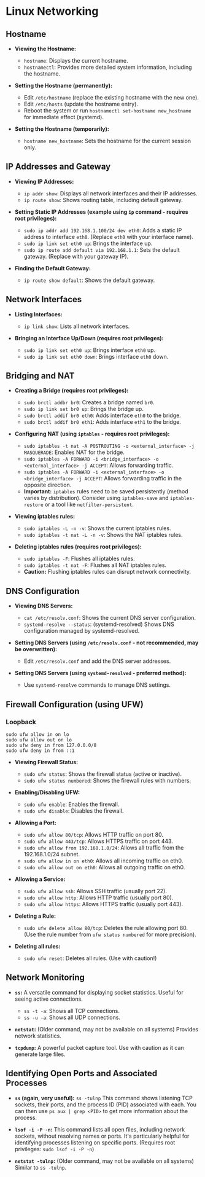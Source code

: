 # Linux Networking

## Hostname

* **Viewing the Hostname:**
    * `hostname`: Displays the current hostname.
    * `hostnamectl`: Provides more detailed system information, including the hostname.

* **Setting the Hostname (permanently):**
    *  Edit `/etc/hostname` (replace the existing hostname with the new one).
    *  Edit `/etc/hosts` (update the hostname entry).
    *  Reboot the system or run `hostnamectl set-hostname new_hostname` for immediate effect (systemd).

* **Setting the Hostname (temporarily):**
    * `hostname new_hostname`: Sets the hostname for the current session only.


## IP Addresses and Gateway

* **Viewing IP Addresses:**
    * `ip addr show`: Displays all network interfaces and their IP addresses.
    * `ip route show`: Shows routing table, including default gateway.

* **Setting Static IP Addresses (example using `ip` command - requires root privileges):**
    * `sudo ip addr add 192.168.1.100/24 dev eth0`: Adds a static IP address to interface `eth0`.  (Replace `eth0` with your interface name).
    * `sudo ip link set eth0 up`: Brings the interface up.
    * `sudo ip route add default via 192.168.1.1`: Sets the default gateway. (Replace with your gateway IP).

* **Finding the Default Gateway:**
    * `ip route show default`: Shows the default gateway.


## Network Interfaces

* **Listing Interfaces:**
    * `ip link show`: Lists all network interfaces.

* **Bringing an Interface Up/Down (requires root privileges):**
    * `sudo ip link set eth0 up`: Brings interface `eth0` up.
    * `sudo ip link set eth0 down`: Brings interface `eth0` down.


## Bridging and NAT

* **Creating a Bridge (requires root privileges):**
    * `sudo brctl addbr br0`: Creates a bridge named `br0`.
    * `sudo ip link set br0 up`: Brings the bridge up.
    * `sudo brctl addif br0 eth0`: Adds interface `eth0` to the bridge.
    * `sudo brctl addif br0 eth1`: Adds interface `eth1` to the bridge.

* **Configuring NAT (using `iptables` - requires root privileges):**
    * `sudo iptables -t nat -A POSTROUTING -o <external_interface> -j MASQUERADE`: Enables NAT for the bridge.
    * `sudo iptables -A FORWARD -i <bridge_interface> -o <external_interface> -j ACCEPT`: Allows forwarding traffic.
    * `sudo iptables -A FORWARD -i <external_interface> -o <bridge_interface> -j ACCEPT`: Allows forwarding traffic in the opposite direction.
    * **Important:** `iptables` rules need to be saved persistently (method varies by distribution). Consider using `iptables-save` and `iptables-restore` or a tool like `netfilter-persistent`.

* **Viewing iptables rules:**
    * `sudo iptables -L -n -v`: Shows the current iptables rules.
    * `sudo iptables -t nat -L -n -v`: Shows the NAT iptables rules.

* **Deleting iptables rules (requires root privileges):**
    * `sudo iptables -F`: Flushes all iptables rules.
    * `sudo iptables -t nat -F`: Flushes all NAT iptables rules.
    * **Caution:** Flushing iptables rules can disrupt network connectivity.


## DNS Configuration

* **Viewing DNS Servers:**
    * `cat /etc/resolv.conf`: Shows the current DNS server configuration.
    * `systemd-resolve --status`: (systemd-resolved) Shows DNS configuration managed by systemd-resolved.

* **Setting DNS Servers (using `/etc/resolv.conf` - not recommended, may be overwritten):**
    * Edit `/etc/resolv.conf` and add the DNS server addresses.

* **Setting DNS Servers (using `systemd-resolved` - preferred method):**
    * Use `systemd-resolve` commands to manage DNS settings.


## Firewall Configuration (using UFW)

### Loopback
```
sudo ufw allow in on lo
sudo ufw allow out on lo
sudo ufw deny in from 127.0.0.0/8
sudo ufw deny in from ::1
```

* **Viewing Firewall Status:**
    * `sudo ufw status`: Shows the firewall status (active or inactive).
    * `sudo ufw status numbered`: Shows the firewall rules with numbers.

* **Enabling/Disabling UFW:**
    * `sudo ufw enable`: Enables the firewall.
    * `sudo ufw disable`: Disables the firewall.

* **Allowing a Port:**
    * `sudo ufw allow 80/tcp`: Allows HTTP traffic on port 80.
    * `sudo ufw allow 443/tcp`: Allows HTTPS traffic on port 443.
    * `sudo ufw allow from 192.168.1.0/24`: Allows all traffic from the 192.168.1.0/24 subnet.
    * `sudo ufw allow in on eth0`: Allows all incoming traffic on eth0.
    * `sudo ufw allow out on eth0`: Allows all outgoing traffic on eth0.

* **Allowing a Service:**
    * `sudo ufw allow ssh`: Allows SSH traffic (usually port 22).
    * `sudo ufw allow http`: Allows HTTP traffic (usually port 80).
    * `sudo ufw allow https`: Allows HTTPS traffic (usually port 443).

* **Deleting a Rule:**
    * `sudo ufw delete allow 80/tcp`: Deletes the rule allowing port 80. (Use the rule number from `ufw status numbered` for more precision).

* **Deleting all rules:**
    * `sudo ufw reset`: Deletes all rules. (Use with caution!)


## Network Monitoring

* **`ss`:** A versatile command for displaying socket statistics. Useful for seeing active connections.
    * `ss -t -a`: Shows all TCP connections.
    * `ss -u -a`: Shows all UDP connections.

* **`netstat`:** (Older command, may not be available on all systems) Provides network statistics.

* **`tcpdump`:** A powerful packet capture tool. Use with caution as it can generate large files.

## Identifying Open Ports and Associated Processes

* **`ss` (again, very useful):**  `ss -tulnp` This command shows listening TCP sockets, their ports, and the process ID (PID) associated with each.  You can then use `ps aux | grep <PID>` to get more information about the process.

* **`lsof -i -P -n`:** This command lists all open files, including network sockets, without resolving names or ports.  It's particularly helpful for identifying processes listening on specific ports.  (Requires root privileges: `sudo lsof -i -P -n`)

* **`netstat -tulnp`:** (Older command, may not be available on all systems) Similar to `ss -tulnp`.


